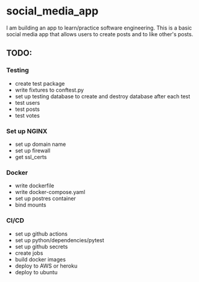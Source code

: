 # social_media_app
I am building an app to learn/practice software engineering. This is a basic social media app that allows users to create posts and to like other's posts.

## TODO:

### Testing
- create test package
- write fixtures to conftest.py
- set up testing database to create and destroy database after each test
- test users
- test posts
- test votes

### Set up NGINX
- set up domain name
- set up firewall
- get ssl_certs

### Docker
- write dockerfile
- write docker-compose.yaml
- set up postres container
- bind mounts

### CI/CD
- set up github actions
- set up python/dependencies/pytest
- set up github secrets
- create jobs
- build docker images
- deploy to AWS or heroku
- deploy to ubuntu
